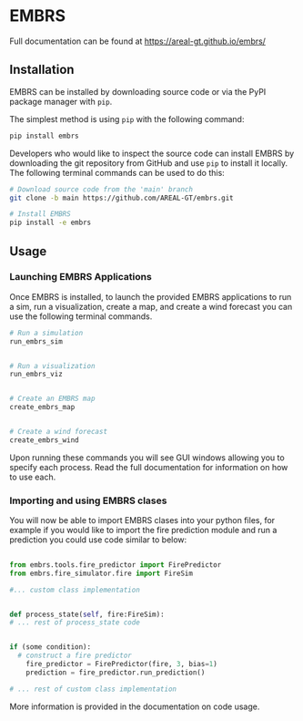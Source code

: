 # EMBRS
Full documentation can be found at https://areal-gt.github.io/embrs/


## Installation
EMBRS can be installed by downloading source code or via the PyPI package manager with `pip`.

The simplest method is using `pip` with the following command:

```bash
pip install embrs
```

Developers who would like to inspect the source code can install EMBRS by downloading the git repository from GitHub and use `pip` to install it locally. The following terminal commands can be used to do this:

```bash
# Download source code from the 'main' branch
git clone -b main https://github.com/AREAL-GT/embrs.git

# Install EMBRS
pip install -e embrs

```

## Usage
### Launching EMBRS Applications
Once EMBRS is installed, to launch the provided EMBRS applications to run a sim, run a visualization, create a map, and create a wind forecast you can use the following terminal commands.

```bash
# Run a simulation
run_embrs_sim


# Run a visualization
run_embrs_viz


# Create an EMBRS map
create_embrs_map


# Create a wind forecast
create_embrs_wind

```

Upon running these commands you will see GUI windows allowing you to specify each process. Read the full documentation for information on how to use each.

### Importing and using EMBRS clases
You will now be able to import EMBRS clases into your python files, for example if you would like to import the fire prediction module and run a prediction you could use code similar to below:

```python
  
from embrs.tools.fire_predictor import FirePredictor
from embrs.fire_simulator.fire import FireSim

#... custom class implementation


def process_state(self, fire:FireSim):
# ... rest of process_state code


if (some condition):
  # construct a fire predictor
    fire_predictor = FirePredictor(fire, 3, bias=1)
    prediction = fire_predictor.run_prediction()

# ... rest of custom class implementation

```

More information is provided in the documentation on code usage.
